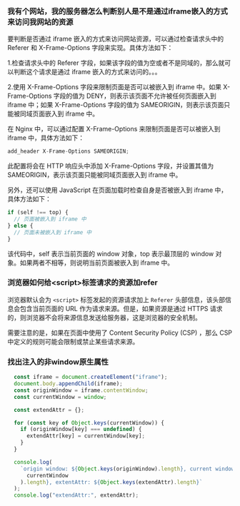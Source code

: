 ### 我有个网站，我的服务器怎么判断别人是不是通过iframe嵌入的方式来访问我网站的资源

要判断是否通过 iframe 嵌入的方式来访问网站资源，可以通过检查请求头中的 Referer 和 X-Frame-Options 字段来实现。具体方法如下：

1.检查请求头中的 Referer 字段，如果该字段的值为空或者不是同域的，那么就可以判断这个请求是通过 iframe 嵌入的方式来访问的。。。

2.使用 X-Frame-Options 字段来限制页面是否可以被嵌入到 iframe 中。如果 X-Frame-Options 字段的值为 DENY，则表示该页面不允许被任何页面嵌入到 iframe 中；如果 X-Frame-Options 字段的值为 SAMEORIGIN，则表示该页面只能被同域页面嵌入到 iframe 中。

在 Nginx 中，可以通过配置 X-Frame-Options 来限制页面是否可以被嵌入到 iframe 中，具体方法如下：

```javascript
add_header X-Frame-Options SAMEORIGIN;

```

此配置将会在 HTTP 响应头中添加 X-Frame-Options 字段，并设置其值为 SAMEORIGIN，表示该页面只能被同域页面嵌入到 iframe 中。

另外，还可以使用 JavaScript 在页面加载时检查自身是否被嵌入到 iframe 中，具体方法如下：

```javascript
if (self !== top) {
  // 页面被嵌入到 iframe 中
} else {
  // 页面未被嵌入到 iframe 中
}

```

该代码中，self 表示当前页面的 window 对象，top 表示最顶层的 window 对象。如果两者不相等，则说明当前页面被嵌入到 iframe 中。

### 浏览器如何给\<script>标签请求的资源加refer

浏览器默认会为 `<script>` 标签发起的资源请求加上 `Referer` 头部信息，该头部信息会包含当前页面的 URL 作为请求来源。但是，如果资源是通过 HTTPS 请求的，则浏览器不会将来源信息发送给服务器，这是浏览器的安全机制。

需要注意的是，如果在页面中使用了 Content Security Policy (CSP) ，那么 CSP 中定义的规则可能会限制或禁止某些请求来源。

### 找出注入的非window原生属性
```js
  const iframe = document.createElement("iframe");
  document.body.appendChild(iframe);
  const originWindow = iframe.contentWindow;
  const currentWindow = window;

  const extendAttr = {};

  for (const key of Object.keys(currentWindow)) {
    if (originWindow[key] === undefined) {
      extendAttr[key] = currentWindow[key];
    }
  }

  console.log(
    `origin window: ${Object.keys(originWindow).length}, current window: ${Object.keys(
      currentWindow
    ).length}, extentAttr: ${Object.keys(extendAttr).length}`
  );
  console.log("extendAttr:", extendAttr);
```